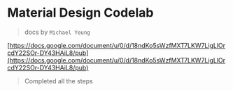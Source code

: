 # Material Design Codelab

> docs by `Michael Yeung`

[https://docs.google.com/document/u/0/d/18ndKo5sWzfMXT7LKW7LigLlOrcdY22SOr-DY43HAiL8/pub](https://docs.google.com/document/u/0/d/18ndKo5sWzfMXT7LKW7LigLlOrcdY22SOr-DY43HAiL8/pub)

> Completed all the steps
